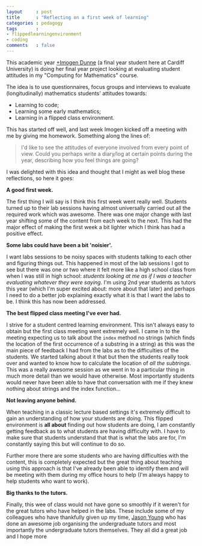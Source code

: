 ```yaml
---
layout     : post
title      : "Reflecting on a first week of learning"
categories : pedagogy
tags       :
- flippedlearningenvironment
- coding
comments   : false
---
```


This academic year [+Imogen Dunne]() (a final year student here at Cardiff University) is doing her final year project looking at evaluating student attitudes in my "Computing for Mathematics" course.

The idea is to use questionnaires, focus groups and interviews to evaluate (longitudinally) mathematics students' attitudes towards:

- Learning to code;
- Learning some early mathematics;
- Learning in a flipped class environment.

This has started off well, and last week Imogen kicked off a meeting with me by giving me homework.
Something along the lines of:

> I'd like to see the attitudes of everyone involved from every point of view. Could you perhaps write a diary/log at certain points during the year, describing how you feel things are going?

I was delighted with this idea and thought that I might as well blog these reflections, so here it goes:

**A good first week.**

The first thing I will say is I think this first week went really well.
Students turned up to their lab sessions having almost universally carried out all the required work which was awesome.
There was one major change with last year shifting some of the content from each week to the next.
This had the major effect of making the first week a bit lighter which I think has had a positive effect.

**Some labs could have been a bit 'noisier'.**

I want labs sessions to be noisy spaces with students talking to each other and figuring things out.
This happened in most of the lab sessions I got to see but there was one or two where it felt more like a high school class from when I was still in high school: _students looking at me as if I was a teacher evaluating whatever they were saying_.
I'm using 2nd year students as tutors this year (which I'm super excited about: more about that later) and perhaps I need to do a better job explaining exactly what it is that I want the labs to be.
I think this has now been addressed.

**The best flipped class meeting I've ever had.**

I strive for a student centred learning environment.
This isn't always easy to obtain but the first class meeting went extremely well.
I came in to the meeting expecting us to talk about the `index` method no strings (which finds the location of the first occurrence of a substring in a string) as this was the main piece of feedback I had from the labs as to the difficulties of the students.
We started talking about it that but then the students really took over and wanted to know how to calculate the location of _all the subtrings_.
This was a really awesome session as we went in to a particular thing in much more detail than we would have otherwise.
Most importantly students would never have been able to have that conversation with me if they knew nothing about strings and the index function...

**Not leaving anyone behind.**

When teaching in a classic lecture based settings it's extremely difficult to gain an understanding of how your students are doing.
This flipped environment is **all about** finding out how students are doing, I am constantly getting feedback as to what students are having difficulty with.
I have to make sure that students understand that that is what the labs are for, I'm constantly saying this but will continue to do so.

Further more there are some students who are having difficulties with the content, this is completely expected but the great thing about teaching using this approach is that I've already been able to identify them and will be meeting with them during my office hours to help (I'm always happy to help students who want to work).

**Big thanks to the tutors.**

Finally, this wee of class would not have gone so smoothly if it weren't for the great tutors who have helped in the labs.
These include some of my colleagues who have thankfully given up my time, [Jason Young]() who has done an awesome job organising the undergraduate tutors and most importantly the undergraduate tutors themselves.
They all did a great job and I hope more
